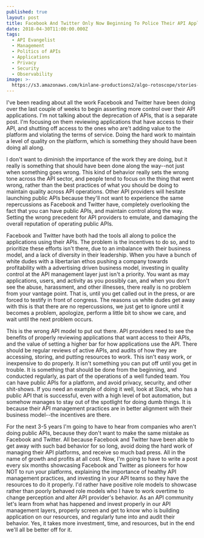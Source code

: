 ```yaml
---
published: true
layout: post
title: Facebook And Twitter Only Now Beginning To Police Their API Applications
date: 2018-04-30T11:00:00.000Z
tags:
  - API Evangelist
  - Management
  - Politics of APIs
  - Applications
  - Privacy
  - Security
  - Observability
image: >-
  https://s3.amazonaws.com/kinlane-productions2/algo-rotoscope/stories-new/desert-dragon_horiz_circuit.jpg
---
```

<p></p>I've been reading about all the work Facebook and Twitter have been doing over the last couple of weeks to begin asserting more control over their API applications. I'm not talking about the deprecation of APIs, that is a separate post. I'm focusing on them reviewing applications that have access to their API, and shutting off access to the ones who are't adding value to the platform and violating the terms of service. Doing the hard work to maintain a level of quality on the platform, which is something they should have been doing all along.

I don't want to diminish the importance of the work they are doing, but it really is something that should have been done along the way--not just when something goes wrong. This kind of behavior really sets the wrong tone across the API sector, and people tend to focus on the thing that went wrong, rather than the best practices of what you should be doing to maintain quality across API operations. Other API providers will hesitate launching public APIs because they'll not want to experience the same repercussions as Facebook and Twitter have, completely overlooking the fact that you can have public APIs, and maintain control along the way. Setting the wrong precedent for API providers to emulate, and damaging the overall reputation of operating public APIs.

Facebook and Twitter have both had the tools all along to police the applications using their APIs. The problem is the incentives to do so, and to prioritize these efforts isn't there, due to an imbalance with their business model, and a lack of diversity in their leadership. When you have a bunch of white dudes with a libertarian ethos pushing a company towards profitability with a advertising driven business model, investing in quality control at the API management layer just isn't a priority. You want as may applications, users, and activity as you possibly can, and when you don't see the abuse, harassment, and other illnesses, there really is no problem from your vantage point. That is, until you get called out in the press, or are forced to testify in front of congress. The reasons us white dudes get away with this is that there are no repercussions, we just get to ignore until it becomes a problem, apologize, perform a little bit to show we care, and wait until the next problem occurs.

This is the wrong API model to put out there. API providers need to see the benefits of properly reviewing applications that want access to their APIs, and the value of setting a higher bar for how applications use the API. There should be regular reviews of active APIs, and audits of how they are accessing, storing, and putting resources to work. This isn't easy work, or inexpensive to do properly. It isn't something you can put off until you get in trouble. It is something that should be done from the beginning, and conducted regularly, as part of the operations of a well funded team. You can have public APIs for a platform, and avoid privacy, security, and other shit-shows. If you need an example of doing it well, look at Slack, who has a public API that is successful, even with a high level of bot automation, but somehow manages to stay out of the spotlight for doing dumb things. It is because their API management practices are in better alignment with their business model--the incentives are there.

For the next 3-5 years I'm going to have to hear from companies who aren't doing public APIs, because they don't want to make the same mistake as Facebook and Twitter. All because Facebook and Twitter have been able to get away with such bad behavior for so long, avoid doing the hard work of managing their API platforms, and receive so much bad press. All in the name of growth and profits at all cost. Now, I'm going to have to write a post every six months showcasing Facebook and Twitter as pioneers for how NOT to run your platforms, explaining the importance of healthy API management practices, and investing in your API teams so they have the resources to do it properly. I'd rather have positive role models to showcase rather than poorly behaved role models who I have to work overtime to change perception and alter API provider's behavior. As an API community let's learn from what has happened and invest properly in our API management layers, properly screen and get to know who is building application on our resources, and regularly tune into and audit their behavior. Yes, it takes more investment, time, and resources, but in the end we'll all be better off for it.
